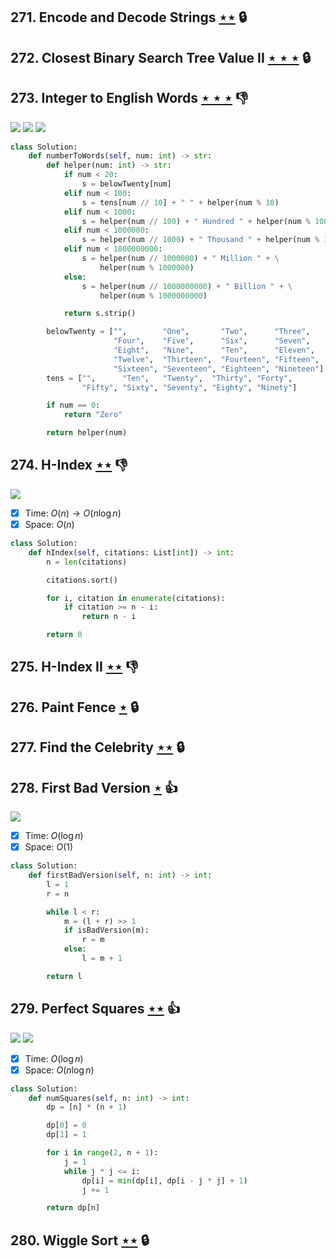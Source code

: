 ## 271. Encode and Decode Strings [$\star\star$](https://leetcode.com/problems/encode-and-decode-strings) 🔒

## 272. Closest Binary Search Tree Value II [$\star\star\star$](https://leetcode.com/problems/closest-binary-search-tree-value-ii) 🔒

## 273. Integer to English Words [$\star\star\star$](https://leetcode.com/problems/integer-to-english-words) :thumbsdown:

![](https://img.shields.io/badge/-Math-434343.svg?style=flat-square) ![](https://img.shields.io/badge/-Recursion-0F2540.svg?style=flat-square) ![](https://img.shields.io/badge/-String-60373E.svg?style=flat-square)

```python
class Solution:
    def numberToWords(self, num: int) -> str:
        def helper(num: int) -> str:
            if num < 20:
                s = belowTwenty[num]
            elif num < 100:
                s = tens[num // 10] + " " + helper(num % 10)
            elif num < 1000:
                s = helper(num // 100) + " Hundred " + helper(num % 100)
            elif num < 1000000:
                s = helper(num // 1000) + " Thousand " + helper(num % 1000)
            elif num < 1000000000:
                s = helper(num // 1000000) + " Million " + \
                    helper(num % 1000000)
            else:
                s = helper(num // 1000000000) + " Billion " + \
                    helper(num % 1000000000)

            return s.strip()

        belowTwenty = ["",        "One",       "Two",      "Three",
                       "Four",    "Five",      "Six",      "Seven",
                       "Eight",   "Nine",      "Ten",      "Eleven",
                       "Twelve",  "Thirteen",  "Fourteen", "Fifteen",
                       "Sixteen", "Seventeen", "Eighteen", "Nineteen"]
        tens = ["",      "Ten",   "Twenty",  "Thirty", "Forty",
                "Fifty", "Sixty", "Seventy", "Eighty", "Ninety"]

        if num == 0:
            return "Zero"

        return helper(num)
```

## 274. H-Index [$\star\star$](https://leetcode.com/problems/h-index) :thumbsdown:

![](https://img.shields.io/badge/-Bucket%20Sort-DB4D6D.svg?style=flat-square)

- [x] Time: $O(n) \to O(n\log n)$
- [x] Space: $O(n)$

```python
class Solution:
    def hIndex(self, citations: List[int]) -> int:
        n = len(citations)

        citations.sort()

        for i, citation in enumerate(citations):
            if citation >= n - i:
                return n - i

        return 0
```

## 275. H-Index II [$\star\star$](https://leetcode.com/problems/h-index-ii) :thumbsdown:

## 276. Paint Fence [$\star$](https://leetcode.com/problems/paint-fence) 🔒

## 277. Find the Celebrity [$\star\star$](https://leetcode.com/problems/find-the-celebrity) 🔒

## 278. First Bad Version [$\star$](https://leetcode.com/problems/first-bad-version) :thumbsup:

![](https://img.shields.io/badge/-Binary%20Search-1B813E.svg?style=flat-square)

- [x] Time: $O(\log n)$
- [x] Space: $O(1)$

```python
class Solution:
    def firstBadVersion(self, n: int) -> int:
        l = 1
        r = n

        while l < r:
            m = (l + r) >> 1
            if isBadVersion(m):
                r = m
            else:
                l = m + 1

        return l
```

## 279. Perfect Squares [$\star\star$](https://leetcode.com/problems/perfect-squares) :thumbsup:

![](https://img.shields.io/badge/-Dynamic%20Programming-113285.svg?style=flat-square) ![](https://img.shields.io/badge/-Math-434343.svg?style=flat-square)

- [x] Time: $O(\log n)$
- [x] Space: $O(n\log n)$

```python
class Solution:
    def numSquares(self, n: int) -> int:
        dp = [n] * (n + 1)

        dp[0] = 0
        dp[1] = 1

        for i in range(2, n + 1):
            j = 1
            while j * j <= i:
                dp[i] = min(dp[i], dp[i - j * j] + 1)
                j += 1

        return dp[n]
```

## 280. Wiggle Sort [$\star\star$](https://leetcode.com/problems/wiggle-sort) 🔒
